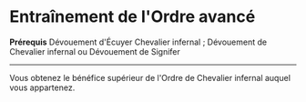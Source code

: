 # Entraînement de l'Ordre avancé

<p><span id="ctl00_MainContent_DetailedOutput"><strong>Prérequis</strong> Dévouement d'Écuyer Chevalier infernal ; Dévouement de Chevalier infernal ou Dévouement de Signifer<br></span></p>
<hr>
<p>Vous obtenez le bénéfice supérieur de l'Ordre de Chevalier infernal auquel vous appartenez.&nbsp;</p>